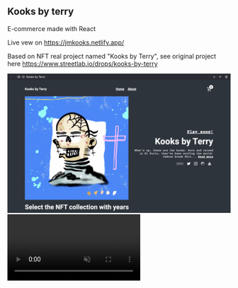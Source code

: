 ## Kooks by terry

E-commerce made with React

Live vew on https://jmkooks.netlify.app/

Based on NFT real project named "Kooks by Terry", see original project here https://www.streetlab.io/drops/kooks-by-terry

<img src="./src/assets/rm1.png">

<video src="./src/assets/kooks-preview-one.mp4" autoplay muted>